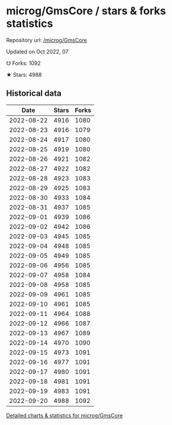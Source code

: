 # microg/GmsCore / stars & forks statistics

Repository url: [/microg/GmsCore](https://github.com/microg/GmsCore)

Updated on Oct 2022, 07

☋ Forks: 1092

★ Stars: 4988

## Historical data
| Date | Stars | Forks |
|------|-------|-------|
| 2022-08-22 | 4916 | 1080 | 
| 2022-08-23 | 4916 | 1079 | 
| 2022-08-24 | 4917 | 1080 | 
| 2022-08-25 | 4919 | 1080 | 
| 2022-08-26 | 4921 | 1082 | 
| 2022-08-27 | 4922 | 1082 | 
| 2022-08-28 | 4923 | 1083 | 
| 2022-08-29 | 4925 | 1083 | 
| 2022-08-30 | 4933 | 1084 | 
| 2022-08-31 | 4937 | 1085 | 
| 2022-09-01 | 4939 | 1086 | 
| 2022-09-02 | 4942 | 1086 | 
| 2022-09-03 | 4945 | 1085 | 
| 2022-09-04 | 4948 | 1085 | 
| 2022-09-05 | 4949 | 1085 | 
| 2022-09-06 | 4956 | 1085 | 
| 2022-09-07 | 4958 | 1084 | 
| 2022-09-08 | 4958 | 1085 | 
| 2022-09-09 | 4961 | 1085 | 
| 2022-09-10 | 4961 | 1085 | 
| 2022-09-11 | 4964 | 1088 | 
| 2022-09-12 | 4966 | 1087 | 
| 2022-09-13 | 4967 | 1089 | 
| 2022-09-14 | 4970 | 1090 | 
| 2022-09-15 | 4973 | 1091 | 
| 2022-09-16 | 4977 | 1091 | 
| 2022-09-17 | 4980 | 1091 | 
| 2022-09-18 | 4981 | 1091 | 
| 2022-09-19 | 4983 | 1091 | 
| 2022-09-20 | 4988 | 1092 | 


[Detailed charts & statistics for microg/GmsCore](https://reviewgithub.com/rep/microg/GmsCore)
